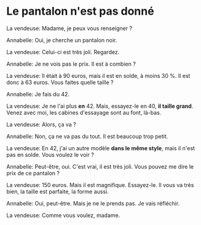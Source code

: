 # Le pantalon n'est pas donné

La vendeuse: Madame, je peux vous renseigner ?

Annabelle: Oui, je cherche un pantalon noir.

La vendeuse: Celui-ci est très joli. Regardez.

Annabelle: Je ne vois pas le prix. Il est à combien ?

La vendeuse: Il était à 90 euros, mais il est en solde, à moins 30 %. Il est donc à 63 euros. Vous faites quelle taille ?

Annabelle: Je fais du 42.

La vendeuse: Je ne l'ai plus **en** 42. Mais, essayez-le en 40, **il taille grand**. Venez avec moi, les cabines d'essayage sont au font, là-bas.

La vendeuse: Alors, ça va ?

Annabelle: Non, ça ne va pas du tout. Il est beaucoup trop petit.

La vendeuse: En 42, j'ai un autre modèle **dans le même style**, mais il n'est pas en solde. Vous voulez le voir ?

Annabelle: Peut-être, oui. C'est vrai, il est très joli. Vous pouvez me dire le prix de ce pantalon ?

La vendeuse: 150 euros. Mais il est magnifique. Essayez-le. Il vous va très bien, la taille est parfaite, la forme aussi.

Annabelle: Oui, peut-être. Mais je ne le prends pas. Je vais réfléchir.

La vendeuse: Comme vous voulez, madame.
